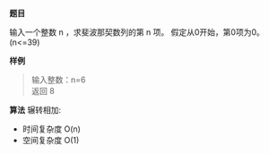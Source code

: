 **题目**

输入一个整数 n ，求斐波那契数列的第 n 项。
假定从0开始，第0项为0。(n<=39)

**样例**
>输入整数：n=6  
返回 8

**算法**
辗转相加: 
- 时间复杂度 O(n)
- 空间复杂度 O(1)